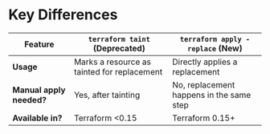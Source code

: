 # Key Differences

| Feature                        | `terraform taint` (Deprecated)         | `terraform apply -replace` (New)      |
|--------------------------------|----------------------------------------|----------------------------------------|
| **Usage**                      | Marks a resource as tainted for replacement | Directly applies a replacement        |
| **Manual apply needed?**       | Yes, after tainting                    | No, replacement happens in the same step |
| **Available in?**              | Terraform <0.15                        | Terraform 0.15+                        |